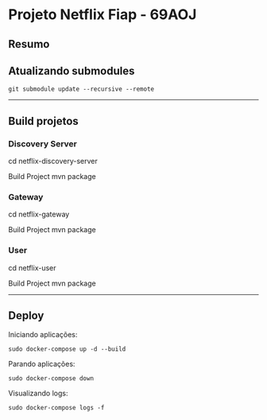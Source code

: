 # Projeto Netflix Fiap - 69AOJ

## Resumo

## Atualizando submodules

```
git submodule update --recursive --remote
```

---

## Build projetos

### Discovery Server

cd netflix-discovery-server

Build Project
mvn package

### Gateway

cd netflix-gateway

Build Project
mvn package

### User

cd netflix-user

Build Project
mvn package

---

## Deploy

Iniciando aplicações:

```
sudo docker-compose up -d --build
```

Parando aplicações:

```
sudo docker-compose down
```

Visualizando logs:

```
sudo docker-compose logs -f
```